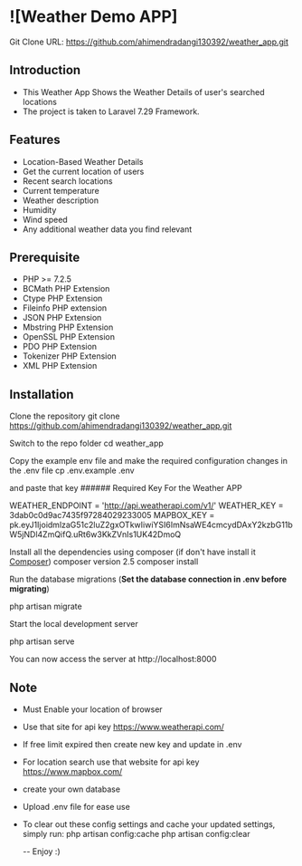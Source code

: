 # ![Weather Demo APP]

Git Clone URL: https://github.com/ahimendradangi130392/weather_app.git

## Introduction

-   This Weather App Shows the Weather Details of user's searched locations
-   The project is taken to Laravel 7.29 Framework.

## Features

-   Location-Based Weather Details
-   Get the current location of users
-   Recent search locations
-   Current temperature
-   Weather description
-   Humidity
-   Wind speed
-   Any additional weather data you find relevant

## Prerequisite

-   PHP >= 7.2.5
-   BCMath PHP Extension
-   Ctype PHP Extension
-   Fileinfo PHP extension
-   JSON PHP Extension
-   Mbstring PHP Extension
-   OpenSSL PHP Extension
-   PDO PHP Extension
-   Tokenizer PHP Extension
-   XML PHP Extension

## Installation

Clone the repository
git clone https://github.com/ahimendradangi130392/weather_app.git

Switch to the repo folder
cd weather_app

Copy the example env file and make the required configuration changes in the .env file
cp .env.example .env

and paste that key ###### Required Key For the Weather APP

WEATHER_ENDPOINT = 'http://api.weatherapi.com/v1/'
WEATHER_KEY = 3dab0c0d9ac7435f97284029233005
MAPBOX_KEY = pk.eyJ1IjoidmlzaG51c2luZ2gxOTkwIiwiYSI6ImNsaWE4cmcydDAxY2kzbG11bW5jNDl4ZmQifQ.uRt6w3KkZVnIs1UK42DmoQ

Install all the dependencies using composer (if don't have install it [Composer](https://getcomposer.org/))
composer version 2.5
composer install

Run the database migrations (**Set the database connection in .env before migrating**)

php artisan migrate

Start the local development server

php artisan serve

You can now access the server at http://localhost:8000

## Note

-   Must Enable your location of browser
-   Use that site for api key https://www.weatherapi.com/
-   If free limit expired then create new key and update in .env
-   For location search use that website for api key https://www.mapbox.com/
-   create your own database
-   Upload .env file for ease use
-   To clear out these config settings and cache your updated settings, simply run:
    php artisan config:cache
    php artisan config:clear

    -- Enjoy :)

